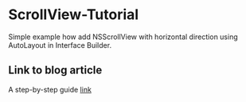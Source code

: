 # ScrollView-Tutorial
Simple example how add NSScrollView with horizontal direction using AutoLayout in Interface Builder.
## Link to blog article
A step-by-step guide [link](http://www.popcornomnom.com/swift-tutorial-how-to-configure-a-nsscrollview-with-horizontal-direction-using-autolayout-in-interface-builder-macos-x-swift-4-2/)
